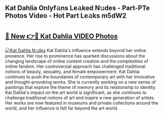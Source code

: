 ## Kat Dahlia Onlyf𝚊ns Le𝚊ked N𝚞des - Part-PTe Photos Video - Hot Part Le𝚊ks m5dW2

# <h2><a href="http://ac54499.deff.icu/?id=Kat+Dahlia">🔗 New 👉🔴 Kat Dahlia VIDEO Photos</a></h2>

[![Kat Dahlia N𝚞des](https://i.imgur.com/rIISA9y.gif)](http://ac54499.deff.icu/?id=Kat+Dahlia)
Kat Dahlia's influence extends beyond her online presence. Her rise to prominence has sparked discussions about the changing landscape of online content creation and the complexities of online fandom. Her controversial approach has challenged traditional notions of beauty, sexuality, and female empowerment. Kat Dahlia continues to push the boundaries of contemporary art with her innovative and thought-provoking works. She is currently working on a new series of paintings that explore the theme of memory and its relationship to identity. Kat Dahlia's impact on the art world is significant, as she continues to challenge traditional notions of art and inspire a new generation of artists. Her works are now featured in museums and private collections around the world, and her influence is felt far beyond the art world.

